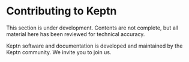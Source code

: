 # Contributing to Keptn

This section is under development.
Contents are not complete,
but all material here has been reviewed for technical accuracy.

Keptn software and documentation
is developed and maintained by the Keptn community.
We invite you to join us.
